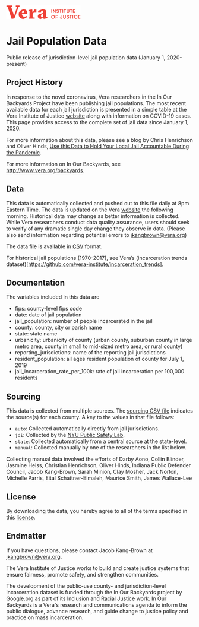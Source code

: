 ![Vera Institute of Justice Logo](https://github.com/vera-institute/jail-population-data/blob/master/vera-logo.png?raw=true)

# Jail Population Data
Public release of jurisdiction-level jail population data (January 1, 2020-present)

## Project History
In response to the novel coronavirus, Vera researchers in the In Our Backyards Project have been publishing jail populations. The most recent available data for each jail jurisdiction is presented in a simple table at the Vera Institute of Justice [website](https://www.vera.org/projects/covid-19-criminal-justice-responses/covid-19-data) along with information on COVID-19 cases. This page provides access to the complete set of jail data since January 1, 2020.

For more information about this data, please see a blog by Chris Henrichson and Oliver Hinds,
[Use this Data to Hold Your Local Jail Accountable During the Pandemic](https://www.vera.org/blog/covid-19-1/use-this-data-to-hold-your-local-jail-accountable-during-the-pandemic).

For more information on In Our Backyards, see http://www.vera.org/backyards.

## Data

This data is automatically collected and pushed out to this file daily at 8pm Eastern Time. The data is updated on the Vera [website](https://www.vera.org/projects/covid-19-criminal-justice-responses/covid-19-data) the following morning.   Historical data may change as better information is collected. While Vera researchers conduct data quality assurance, users should seek to verify of any dramatic single day change they observe in data.  (Please also send information regarding potential errors to jkangbrown@vera.org)

The data file is available in [CSV](https://github.com/vera-institute/jail-population-data/blob/master/jail_population.csv) format.

For historical jail populations (1970-2017), see Vera’s (incarceration trends dataset)[https://github.com/vera-institute/incarceration_trends].

## Documentation

The variables included in this data are
* fips: county-level fips code
* date: date of jail population
* jail_population: number of people incarcerated in the jail
* county: county, city or parish name
* state: state name
* urbanicity: urbanicity of county (urban county, suburban county in large metro area, county in small to mid-sized metro area, or rural county)
* reporting_jurisdictions: name of the reporting jail jurisdictions
* resident_population: all ages resident population of county for July 1, 2019
* jail_incarceration_rate_per_100k: rate of jail incarceration per 100,000 residents

## Sourcing

This data is collected from multiple sources. The
[sourcing CSV file](https://github.com/vera-institute/jail-population-data/blob/master/jail_data_sources.csv)
indicates the source(s) for each county. A key to the values in that
file follows:
* `auto`: Collected automatically directly from jail jurisdictions.
* `jdi`: Collected by the [NYU Public Safety Lab](https://publicsafetylab.org/).
* `state`: Collected automatically from a central source at the state-level.
* `manual`: Collected manually by one of the researchers in the list below.

Collecting manual data involved the efforts of
Darby Aono,
Collin Blinder,
Jasmine Heiss,
Christian Henrichson,
Oliver Hinds,
Indiana Public Defender Council,
Jacob Kang-Brown,
Sarah Minion,
Clay Mosher,
Jack Norton,
Michelle Parris,
Eital Schattner-Elmaleh,
Maurice Smith,
James Wallace-Lee

## License

By downloading the data, you hereby agree to all of the terms specified in this [license](https://github.com/vera-institute/jail-population-data/blob/master/License.md).


## Endmatter

If you have questions, please contact Jacob Kang-Brown at <jkangbrown@vera.org>.

The Vera Institute of Justice works to build and create justice systems that ensure fairness, promote safety, and strengthen communities.

The development of the public-use county- and jurisdiction-level incarceration dataset is funded through the In Our Backyards project by Google.org as part of its Inclusion and Racial Justice work. In Our Backyards is a Vera's research and communications agenda to inform the public dialogue, advance research, and guide change to justice policy and practice on mass incarceration.
